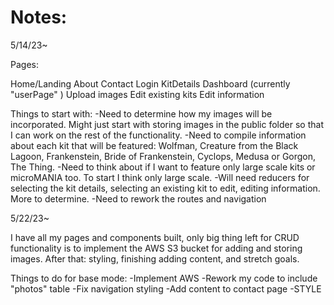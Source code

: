 <h1> Notes: </h1>

5/14/23~ 

Pages: 

Home/Landing
About
Contact
Login
KitDetails 
Dashboard  (currently "userPage" )
Upload images
Edit existing kits
Edit information

Things to start with:
-Need to determine how my images will be incorporated. Might just start with storing images in the public folder so that I can work on the rest of the functionality. 
-Need to compile information about each kit that will be featured: Wolfman, Creature from the Black Lagoon, Frankenstein, Bride of Frankenstein, Cyclops, Medusa or Gorgon, The Thing. 
-Need to think about if I want to feature only large scale kits or microMANIA too. To start I think only large scale. 
-Will need reducers for selecting the kit details, selecting an existing kit to edit, editing information. More to determine.
-Need to rework the routes and navigation 

5/22/23~

I have all my pages and components built, only big thing left for CRUD functionality is to implement the AWS S3 bucket for adding and storing images. After that: styling, finishing adding content, and stretch goals.

Things to do for base mode:
-Implement AWS
-Rework my code to include "photos" table
-Fix navigation styling
-Add content to contact page
-STYLE
